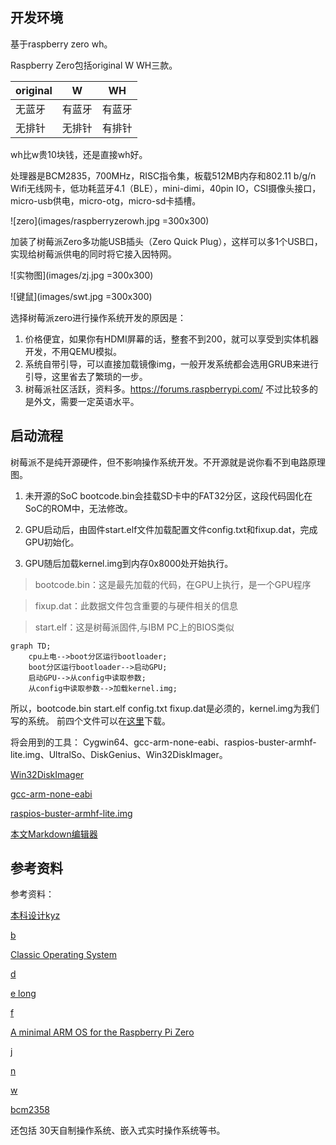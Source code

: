 ## 开发环境
基于raspberry zero wh。

Raspberry Zero包括original W WH三款。

|original|  W  |  WH  |
|  ----  | ---- |----|
| 无蓝牙  | 有蓝牙 |有蓝牙|
| 无排针  | 无排针 |有排针|

wh比w贵10块钱，还是直接wh好。

处理器是BCM2835，700MHz，RISC指令集，板载512MB内存和802.11 b/g/n Wifi无线网卡，低功耗蓝牙4.1（BLE），mini-dimi，40pin IO，CSI摄像头接口，micro-usb供电，micro-otg，micro-sd卡插槽。


![zero](images/raspberryzerowh.jpg =300x300)

加装了树莓派Zero多功能USB插头（Zero Quick Plug），这样可以多1个USB口，实现给树莓派供电的同时将它接入因特网。

![实物图](images/zj.jpg =300x300)

![键鼠](images/swt.jpg =300x300)

选择树莓派zero进行操作系统开发的原因是：

1. 价格便宜，如果你有HDMI屏幕的话，整套不到200，就可以享受到实体机器开发，不用QEMU模拟。
2. 系统自带引导，可以直接加载镜像img，一般开发系统都会选用GRUB来进行引导，这里省去了繁琐的一步。
3. 树莓派社区活跃，资料多。https://forums.raspberrypi.com/ 不过比较多的是外文，需要一定英语水平。

## 启动流程

树莓派不是纯开源硬件，但不影响操作系统开发。不开源就是说你看不到电路原理图。

1. 未开源的SoC bootcode.bin会挂载SD卡中的FAT32分区，这段代码固化在SoC的ROM中，无法修改。

2. GPU启动后，由固件start.elf文件加载配置文件config.txt和fixup.dat，完成GPU初始化。

3. GPU随后加载kernel.img到内存0x8000处开始执行。


> bootcode.bin：这是最先加载的代码，在GPU上执行，是一个GPU程序

> fixup.dat：此数据文件包含重要的与硬件相关的信息

> start.elf：这是树莓派固件,与IBM PC上的BIOS类似

~~~mermaid
graph TD;
	cpu上电-->boot分区运行bootloader;
	boot分区运行bootloader-->启动GPU;
	启动GPU-->从config中读取参数;
	从config中读取参数-->加载kernel.img;	
~~~

所以，bootcode.bin start.elf config.txt fixup.dat是必须的，kernel.img为我们写的系统。
前四个文件可以在[这里](https://github.com/raspberrypi/firmware/tree/master/boot)下载。

将会用到的工具：
Cygwin64、gcc-arm-none-eabi、raspios-buster-armhf-lite.img、UltralSo、DiskGenius、Win32DiskImager。

[Win32DiskImager](https://sourceforge.net/projects/win32diskimager/)
	
[gcc-arm-none-eabi](https://launchpadlibrarian.net/177524958/gcc-arm-none-eabi-4_8-2014q2-20140609-win32.exe)
	
[raspios-buster-armhf-lite.img](https://downloads.raspberrypi.org/raspios_lite_armhf/images/raspios_lite_armhf-2020-08-24/2020-08-20-raspios-buster-armhf-lite.zip)

[本文Markdown编辑器](https://github.com/cloose/CuteMarkEd)
## 参考资料
参考资料：

[本科设计kyz](https://github.com/kangyuzhe666/Raspberry-operate-system-DIY)

[b](https://github.com/s-matyukevich/raspberry-pi-os)

[Classic Operating System](https://github.com/cpl/classic.kernel)

[d](https://jsandler18.github.io/)
	
[e long ](https://github.com/dwelch67/raspberrypi-zero)
	
[f](https://wiki.osdev.org/ARM_RaspberryPi_Tutorial_C)
	
[A minimal ARM OS for the Raspberry Pi Zero](https://github.com/UphillD/ARMadillo)

[j](https://www.cl.cam.ac.uk/projects/raspberrypi/tutorials/os/index.html)

[n](https://github.com/BrianSidebotham/arm-tutorial-rpi)

[w](https://www.valvers.com/open-software/raspberry-pi/bare-metal-programming-in-c-card/)

[bcm2358](http://www.airspayce.com/mikem/bcm2835/index.html)

还包括 30天自制操作系统、嵌入式实时操作系统等书。